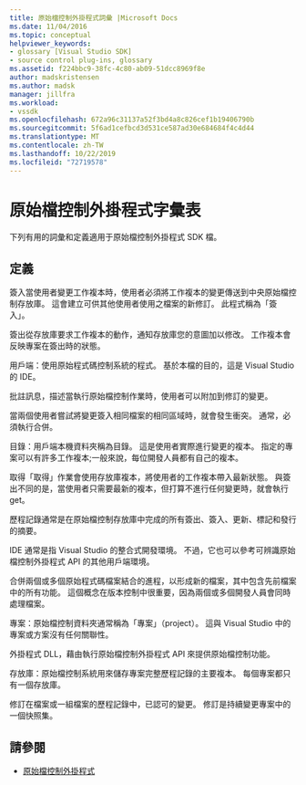 ```yaml
---
title: 原始檔控制外掛程式詞彙 |Microsoft Docs
ms.date: 11/04/2016
ms.topic: conceptual
helpviewer_keywords:
- glossary [Visual Studio SDK]
- source control plug-ins, glossary
ms.assetid: f224bbc9-38fc-4c80-ab09-51dcc8969f8e
author: madskristensen
ms.author: madsk
manager: jillfra
ms.workload:
- vssdk
ms.openlocfilehash: 672a96c31137a52f3bd4a8c826cef1b19406790b
ms.sourcegitcommit: 5f6ad1cefbcd3d531ce587ad30e684684f4c4d44
ms.translationtype: MT
ms.contentlocale: zh-TW
ms.lasthandoff: 10/22/2019
ms.locfileid: "72719578"
---
```

# <a name="source-control-plug-in-glossary"></a>原始檔控制外掛程式字彙表
下列有用的詞彙和定義適用于原始檔控制外掛程式 SDK 檔。

## <a name="definitions"></a>定義
 簽入當使用者變更工作複本時，使用者必須將工作複本的變更傳送到中央原始檔控制存放庫。 這會建立可供其他使用者使用之檔案的新修訂。 此程式稱為「簽入」。

 簽出從存放庫要求工作複本的動作，通知存放庫您的意圖加以修改。 工作複本會反映專案在簽出時的狀態。

 用戶端：使用原始程式碼控制系統的程式。 基於本檔的目的，這是 Visual Studio 的 IDE。

 批註訊息，描述當執行原始檔控制作業時，使用者可以附加到修訂的變更。

 當兩個使用者嘗試將變更簽入相同檔案的相同區域時，就會發生衝突。 通常，必須執行合併。

 目錄：用戶端本機資料夾稱為目錄。 這是使用者實際進行變更的複本。 指定的專案可以有許多工作複本;一般來說，每位開發人員都有自己的複本。

 取得「取得」作業會使用存放庫複本，將使用者的工作複本帶入最新狀態。 與簽出不同的是，當使用者只需要最新的複本，但打算不進行任何變更時，就會執行 get。

 歷程記錄通常是在原始檔控制存放庫中完成的所有簽出、簽入、更新、標記和發行的摘要。

 IDE 通常是指 Visual Studio 的整合式開發環境。 不過，它也可以參考可辨識原始檔控制外掛程式 API 的其他用戶端環境。

 合併兩個或多個原始程式碼檔案結合的進程，以形成新的檔案，其中包含先前檔案中的所有功能。 這個概念在版本控制中很重要，因為兩個或多個開發人員會同時處理檔案。

 專案：原始檔控制資料夾通常稱為「專案」（project）。 這與 Visual Studio 中的專案或方案沒有任何關聯性。

 外掛程式 DLL，藉由執行原始檔控制外掛程式 API 來提供原始檔控制功能。

 存放庫：原始檔控制系統用來儲存專案完整歷程記錄的主要複本。 每個專案都只有一個存放庫。

 修訂在檔案或一組檔案的歷程記錄中，已認可的變更。 修訂是持續變更專案中的一個快照集。

## <a name="see-also"></a>請參閱
- [原始檔控制外掛程式](../extensibility/source-control-plug-ins.md)